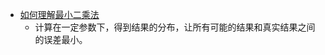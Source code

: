 * [如何理解最小二乘法](https://www.matongxue.com/madocs/818.html)
    * 计算在一定参数下，得到结果的分布，让所有可能的结果和真实结果之间的误差最小。